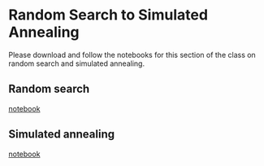 # Random Search to Simulated Annealing

Please download and follow the notebooks for this section of the class on random
search and simulated annealing.

## Random search

[notebook](https://github.com/SupaeroDataScience/stochastic/blob/master/notebooks/Random%20Search.ipynb)

## Simulated annealing

[notebook](https://github.com/SupaeroDataScience/stochastic/blob/master/notebooks/Simulated%20Annealing.ipynb)
